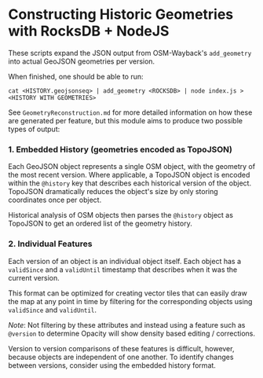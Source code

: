 Constructing Historic Geometries with RocksDB + NodeJS
======================================================

These scripts expand the JSON output from OSM-Wayback's `add_geometry` into actual GeoJSON geometries per version.

When finished, one should be able to run:

`cat <HISTORY.geojsonseq> | add_geometry <ROCKSDB> | node index.js > <HISTORY WITH GEOMETRIES> `


See `GeometryReconstruction.md` for more detailed information on how these are generated per feature, but this module aims to produce two possible types of output:

### 1. Embedded History (geometries encoded as TopoJSON)
Each GeoJSON object represents a single OSM object, with the geometry of the most recent version. Where applicable, a TopoJSON object is encoded within the `@history` key that describes each historical version of the object. TopoJSON dramatically reduces the object's size by only storing coordinates once per object.

Historical analysis of OSM objects then parses the `@history` object as TopoJSON to get an ordered list of the geometry history.


### 2. Individual Features
Each version of an object is an individual object itself. Each object has a `validSince` and a `validUntil` timestamp that describes when it was the current version.

This format can be optimized for creating vector tiles that can easily draw the map at any point in time by filtering for the corresponding objects using `validSince` and `validUntil`.  

_Note_: Not filtering by these attributes and instead using a feature such as `@version` to determine Opacity will show density based editing / corrections.

Version to version comparisons of these features is difficult, however, because objects are independent of one another. To identify changes between versions, consider using the embedded history format.
